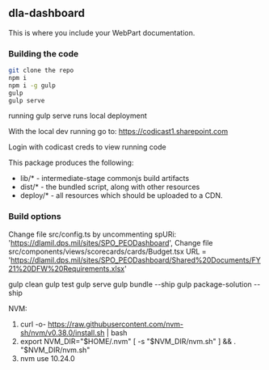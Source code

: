 ## dla-dashboard

This is where you include your WebPart documentation.

### Building the code

```bash
git clone the repo
npm i
npm i -g gulp
gulp
gulp serve
```
running gulp serve runs local deployment

With the local dev running go to:
https://codicast1.sharepoint.com

Login with codicast creds to view running code

This package produces the following:

* lib/* - intermediate-stage commonjs build artifacts
* dist/* - the bundled script, along with other resources
* deploy/* - all resources which should be uploaded to a CDN.

### Build options

Change file src/config.ts by uncommenting   spURi: 'https://dlamil.dps.mil/sites/SPO_PEODashboard',
Change file src/components/views/scorecards/cards/Budget.tsx URL = 'https://dlamil.dps.mil/sites/SPO_PEODashboard/Shared%20Documents/FY21%20DFW%20Requirements.xlsx'

gulp clean 
gulp test 
gulp serve 
gulp bundle --ship 
gulp package-solution --ship

NVM: 
1. curl -o- https://raw.githubusercontent.com/nvm-sh/nvm/v0.38.0/install.sh | bash
2. export NVM_DIR="$HOME/.nvm"
[ -s "$NVM_DIR/nvm.sh" ] && \. "$NVM_DIR/nvm.sh"
3. nvm use 10.24.0

